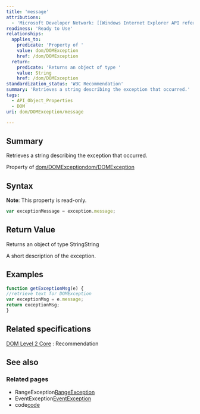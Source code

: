 ```yaml
---
title: 'message'
attributions:
  - 'Microsoft Developer Network: [[Windows Internet Explorer API reference](http://msdn.microsoft.com/en-us/library/ie/hh828809%28v=vs.85%29.aspx) Article]'
readiness: 'Ready to Use'
relationships:
  applies_to:
    predicate: 'Property of '
    value: dom/DOMException
    href: /dom/DOMException
  return:
    predicate: 'Returns an object of type '
    value: String
    href: /dom/DOMException
standardization_status: 'W3C Recommendation'
summary: 'Retrieves a string describing the exception that occurred.'
tags:
  - API_Object_Properties
  - DOM
uri: dom/DOMException/message

---
```

## Summary

Retrieves a string describing the exception that occurred.

Property of [dom/DOMException](/dom/DOMException)[dom/DOMException](/dom/DOMException)

## Syntax

**Note**: This property is read-only.

``` js
var exceptionMessage = exception.message;
```

## Return Value

Returns an object of type StringString

A short description of the exception.

## Examples

``` js
function getExceptionMsg(e) {
//retrieve text for DOMException
var exceptionMsg = e.message;
return exceptionMsg;
}
```

## Related specifications

[DOM Level 2 Core](http://www.w3.org/TR/DOM-Level-2-Core/)
:   Recommendation

## See also

### Related pages

-   RangeException[RangeException](/dom/RangeException)
-   EventException[EventException](/dom/EventException)
-   code[code](/dom/Element/code)
